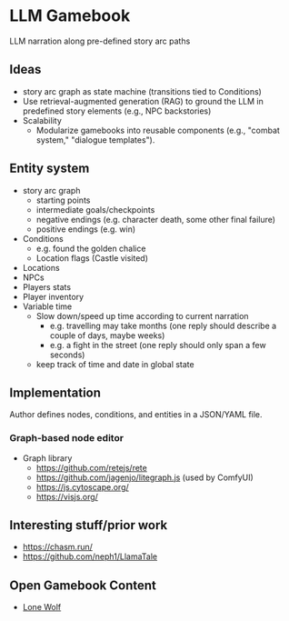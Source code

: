 # LLM Gamebook

LLM narration along pre-defined story arc paths

## Ideas

- story arc graph as state machine (transitions tied to Conditions)
- Use retrieval-augmented generation (RAG) to ground the LLM in predefined story elements (e.g., NPC backstories)
- Scalability
  - Modularize gamebooks into reusable components (e.g., "combat system," "dialogue templates").

## Entity system

- story arc graph
  - starting points
  - intermediate goals/checkpoints
  - negative endings (e.g. character death, some other final failure)
  - positive endings (e.g. win)
- Conditions
  - e.g. found the golden chalice
  - Location flags (Castle visited)
- Locations
- NPCs
- Players stats
- Player inventory
- Variable time
  - Slow down/speed up time according to current narration
    - e.g. travelling may take months (one reply should describe a couple of days, maybe weeks)
    - e.g. a fight in the street (one reply should only span a few seconds)
  - keep track of time and date in global state

## Implementation

Author defines nodes, conditions, and entities in a JSON/YAML file.

### Graph-based node editor

- Graph library
  - https://github.com/retejs/rete
  - https://github.com/jagenjo/litegraph.js (used by ComfyUI)
  - https://js.cytoscape.org/
  - https://visjs.org/

## Interesting stuff/prior work

- https://chasm.run/
- https://github.com/neph1/LlamaTale

## Open Gamebook Content

- [Lone Wolf](https://www.projectaon.org/en/Main/Books)
